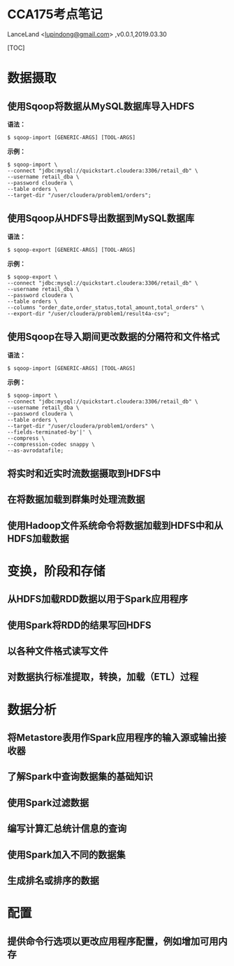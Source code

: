 # CCA175考点笔记

LanceLand <<lupindong@gmail.com>> ,v0.0.1,2019.03.30

[TOC]

# 数据摄取
## 使用Sqoop将数据从MySQL数据库导入HDFS

**语法：**

```shell
$ sqoop-import [GENERIC-ARGS] [TOOL-ARGS]
```
**示例：**

```shell
$ sqoop-import \
--connect "jdbc:mysql://quickstart.cloudera:3306/retail_db" \
--username retail_dba \
--password cloudera \
--table orders \
--target-dir "/user/cloudera/problem1/orders";
```

## 使用Sqoop从HDFS导出数据到MySQL数据库

**语法：**

```shell
$ sqoop-export [GENERIC-ARGS] [TOOL-ARGS]
```

**示例：**

```shell
$ sqoop-export \
--connect "jdbc:mysql://quickstart.cloudera:3306/retail_db" \
--username retail_dba \
--password cloudera \
--table orders \
--columns "order_date,order_status,total_amount,total_orders" \
--export-dir "/user/cloudera/problem1/result4a-csv";
```

## 使用Sqoop在导入期间更改数据的分隔符和文件格式

**语法：**

```shell
$ sqoop-import [GENERIC-ARGS] [TOOL-ARGS]
```

**示例：**

```shell
$ sqoop-import \
--connect "jdbc:mysql://quickstart.cloudera:3306/retail_db" \
--username retail_dba \
--password cloudera \
--table orders \
--target-dir "/user/cloudera/problem1/orders" \
--fields-terminated-by'|' \
--compress \
--compression-codec snappy \
--as-avrodatafile;

```

## 将实时和近实时流数据摄取到HDFS中

## 在将数据加载到群集时处理流数据

## 使用Hadoop文件系统命令将数据加载到HDFS中和从HDFS加载数据

# 变换，阶段和存储
## 从HDFS加载RDD数据以用于Spark应用程序

## 使用Spark将RDD的结果写回HDFS
## 以各种文件格式读写文件
## 对数据执行标准提取，转换，加载（ETL）过程

# 数据分析
## 将Metastore表用作Spark应用程序的输入源或输出接收器
## 了解Spark中查询数据集的基础知识
## 使用Spark过滤数据
## 编写计算汇总统计信息的查询
## 使用Spark加入不同的数据集
## 生成排名或排序的数据

# 配置
## 提供命令行选项以更改应用程序配置，例如增加可用内存